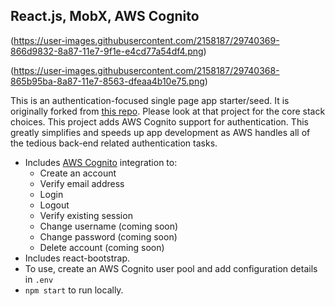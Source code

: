 ## React.js, MobX, AWS Cognito


(https://user-images.githubusercontent.com/2158187/29740369-866d9832-8a87-11e7-9f1e-e4cd77a54df4.png)

(https://user-images.githubusercontent.com/2158187/29740368-865b95ba-8a87-11e7-8563-dfeaa4b10e75.png)

This is an authentication-focused single page app starter/seed. It is
originally forked from [this
repo](https://github.com/gothinkster/react-mobx-realworld-example-app). Please
look at that project for the core stack choices. This project adds AWS Cognito
support for authentication. This greatly simplifies and speeds up app
development as AWS handles all of the tedious back-end related authentication
tasks.

- Includes [AWS Cognito](https://aws.amazon.com/cognito/) integration to:
  - Create an account
  - Verify email address
  - Login
  - Logout
  - Verify existing session
  - Change username (coming soon)
  - Change password (coming soon)
  - Delete account (coming soon)
- Includes react-bootstrap.
- To use, create an AWS Cognito user pool and add configuration details in `.env`
- `npm start` to run locally.
